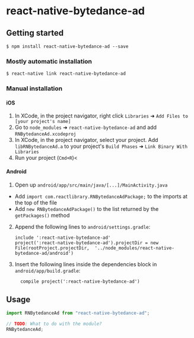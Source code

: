 # react-native-bytedance-ad

## Getting started

`$ npm install react-native-bytedance-ad --save`

### Mostly automatic installation

`$ react-native link react-native-bytedance-ad`

### Manual installation

#### iOS

1. In XCode, in the project navigator, right click `Libraries` ➜ `Add Files to [your project's name]`
2. Go to `node_modules` ➜ `react-native-bytedance-ad` and add `RNBytedanceAd.xcodeproj`
3. In XCode, in the project navigator, select your project. Add `libRNBytedanceAd.a` to your project's `Build Phases` ➜ `Link Binary With Libraries`
4. Run your project (`Cmd+R`)<

#### Android

1. Open up `android/app/src/main/java/[...]/MainActivity.java`

- Add `import com.reactlibrary.RNBytedanceAdPackage;` to the imports at the top of the file
- Add `new RNBytedanceAdPackage()` to the list returned by the `getPackages()` method

2. Append the following lines to `android/settings.gradle`:
   ```
   include ':react-native-bytedance-ad'
   project(':react-native-bytedance-ad').projectDir = new File(rootProject.projectDir, 	'../node_modules/react-native-bytedance-ad/android')
   ```
3. Insert the following lines inside the dependencies block in `android/app/build.gradle`:
   ```
     compile project(':react-native-bytedance-ad')
   ```

## Usage

```javascript
import RNBytedanceAd from "react-native-bytedance-ad";

// TODO: What to do with the module?
RNBytedanceAd;
```
